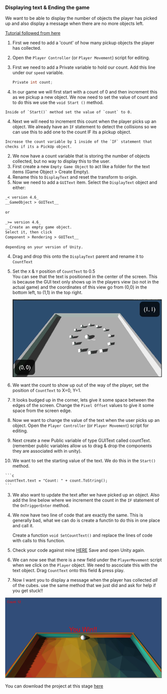 ### Displaying text & Ending the game
We want to be able to display the number of objects the player has picked up and also display a message when there are no more objects left.

[Tutorial followed from here](https://www.youtube.com/watch?v=7s5bEWZycHQ)

1. First we need to add a 'count' of how many pickup objects the player has collected.
  1. Open the `Player Controller` (or `Player Movement`) script for editing.
  2. First we need to add a Private variable to hold our count. Add this line under our `speed` variable.

      ```c
      Private int count;
      ```

  3. In our game we will first start with a count of 0 and then increment this as we pickup a new object. We now need to set the value of count and to do this we use the `void Start ()` method.

    Inside of `Start()` method set the value of `count` to 0.
  4. Next we will need to increment this count when the player picks up an object. We already have an `IF` statement to detect the collisions so we can use this to add one to the count IF its a pickup object.

    Increase the count variable by 1 inside of the `IF` statement that checks if its a PickUp object.
2. We now have a count variable that is storing the number of objects collected, but no way to display this to the user.
  1. First create a new `Empty Game Object` to act like a folder for the text items (Game Object > Create Empty).
  2. Rename this to `DisplayText` and reset the transform to origin.
  3. Now we need to add a `GUIText` item. Select the `DisplayText` object and either:

    _< version 4.6_  
    __GameObject > GUIText__

    or

    _>= version 4.6_  
    __Create an empty game object.  
    Select it, then click  
    Component > Rendering > GUIText__

    depending on your version of Unity.

  4. Drag and drop this onto the `DisplayText` parent and rename it to `CountText`
  5. Set the `X` & `Y` position of `CountText` to 0.5  
     You can see that the text is positioned in the center of the screen. This is because the GUI text only shows up in the players view (so not in the actual game) and the coordinates of this view go from (0,0) in the bottom left, to (1,1) in the top right.

     ![ViewPortCoords](../imgs/ViewPortCoords.png "Logo Title Text 1")
   6. We want the count to show up out of the way of the player, set the position of `CountText` to X=0, Y=1.
   7. It looks budged up in the corner, lets give it some space between the edges of the screen. Change the `Pixel Offset` values to give it some space from the screen edge.

3. Now we want to change the value of the text when the user picks up an object. Open the `Player Controller` (or `Player Movement`) script for editing.
  1. Next create a new Public variable of type GUIText called countText. (remember public variables allow us to drag & drop the components they are associated with in unity).
  2. We want to set the starting value of the text. We do this in the `Start()` method.

    ```c
    countText.text = "Count: " + count.ToString();
    ```

  3. We also want to update the text after we have picked up an object. Also add the line below where we increment the count in the `IF` statement of the `OnTriggerEnter` method.

  4. We now have two line of code that are exactly the same. This is generally bad, what we can do is create a functin to do this in one place and call it.

      Create a function `void SetCountText()` and replace the lines of code with calls to this function.
  5. Check your code against mine [HERE]() Save and open Unity again.

4. We can now see that there is a new field under the `PlayerMovement` script when we click on the `Player` object. We need to ascociate this with the text object. Drag `CountText` onto this field & press play.

5. Now I want you to display a message when the player has collected _all_ of the cubes. use the same method that we just did and ask for help if you get stuck!!

  ![EndGame](../imgs/EndGame.png "Logo Title Text 1")


You can download the project at this stage [here](https://github.com/Mattie432/Roll-a-ball/releases/tag/v0.6)
